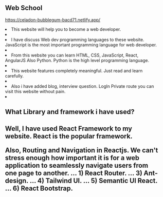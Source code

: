 <!-- Website Name -->
<h2>Web School</h2>

<!-- Live site link -->
https://celadon-bubblegum-bacd71.netlify.app/

<li>This website will help you to become a web developer.<li>
<li>I have discuss Web dev programming languages to these website. JavaScript is the most important programming language for web developer.<li>
<li>From this website you can learn HTML, CSS, JavaScript, React, AngularJS Also Python. Python is the high level programming language.<li>
<li>This website features completely meaningful. Just read and learn carefully.<li>
<li>Also i have added blog, interview question. LogIn Private route you can visit this website without pain.<li>

<h2>What Library and framework i have used?<h2>
<p>Well, I have used React Framework to my website. React is the popular framework.<p>
<p>Also, Routing and Navigation in Reactjs. We can't stress enough how important it is for a web application to seamlessly navigate users from one page to another. ...
1) React Router. ...
3) Ant-design. ...
4) Tailwind UI. ...
5) Semantic UI React. ...
6) React Bootstrap.<p>